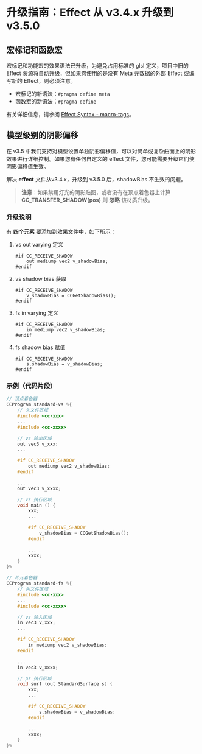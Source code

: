 # 升级指南：Effect 从 v3.4.x 升级到 v3.5.0

## 宏标记和函数宏

宏标记和功能宏的效果语法已升级，为避免占用标准的 glsl 定义，项目中旧的 Effect 资源将自动升级，但如果您使用的是没有 Meta 元数据的外部 Effect 或编写新的 Effect，则必须注意。

- 宏标记的新语法：`#pragma define meta`
- 函数宏的新语法：`#pragma define`

有关详细信息，请参阅 [Effect Syntax - macro-tags](../shader/macros.md#macro-tags)。

## 模型级别的阴影偏移

在 v3.5 中我们支持对模型设置单独阴影偏移值，可以对简单或复杂曲面上的阴影效果进行详细控制。如果您有任何自定义的 effect 文件，您可能需要升级它们使阴影偏移值生效。

解决 **effect** 文件从v3.4.x，升级到 v3.5.0 后，shadowBias 不生效的问题。

> **注意**：如果禁用灯光的阴影贴图，或者没有在顶点着色器上计算 **CC_TRANSFER_SHADOW(pos)** 则 **忽略** 该材质升级。

### 升级说明

有 **四个元素** 要添加到效果文件中，如下所示：

1. vs out varying 定义

    ```
    #if CC_RECEIVE_SHADOW
        out mediump vec2 v_shadowBias;
    #endif
    ```

2. vs shadow bias 获取

    ```
    #if CC_RECEIVE_SHADOW
        v_shadowBias = CCGetShadowBias();
    #endif
    ```

3. fs in varying 定义

    ```
    #if CC_RECEIVE_SHADOW
        in mediump vec2 v_shadowBias;
    #endif
    ```

4. fs shadow bias 赋值

    ```
    #if CC_RECEIVE_SHADOW
        s.shadowBias = v_shadowBias;
    #endif
    ```

### 示例（代码片段）

```c
// 顶点着色器
CCProgram standard-vs %{
    // 头文件区域
    #include <cc-xxx>
    ...
    #include <cc-xxxx>

    // vs 输出区域
    out vec3 v_xxx;
    ...

    #if CC_RECEIVE_SHADOW
        out mediump vec2 v_shadowBias;
    #endif

    ...
    out vec3 v_xxxx;

    // vs 执行区域
    void main () {
        xxx;
        ...

        #if CC_RECEIVE_SHADOW
            v_shadowBias = CCGetShadowBias();
        #endif

        ...
        xxxx;
    }
}%

// 片元着色器
CCProgram standard-fs %{
    // 头文件区域
    #include <cc-xxx>
    ...
    #include <cc-xxxx>

    // vs 输入区域
    in vec3 v_xxx;
    ...

    #if CC_RECEIVE_SHADOW
        in mediump vec2 v_shadowBias;
    #endif

    ...
    in vec3 v_xxxx;

    // ps 执行区域
    void surf (out StandardSurface s) {
        xxx;
        ...

        #if CC_RECEIVE_SHADOW
            s.shadowBias = v_shadowBias;
        #endif

        ...
        xxxx;
    }
}%
```
